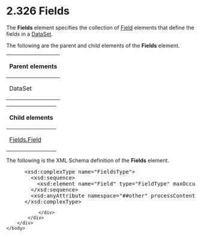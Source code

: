 <html dir="LTR" xmlns:mshelp="http://msdn.microsoft.com/mshelp" xmlns:ddue="http://ddue.schemas.microsoft.com/authoring/2003/5" xmlns:xlink="http://www.w3.org/1999/xlink" xmlns:tool="http://www.microsoft.com/tooltip">
    <head>
        <meta http-equiv="Content-Type" content="text/html; CHARSET=utf-8"></meta>
        <meta name="save" content="history"></meta>
        <title>2.326 Fields</title>
        <xml>
            <mshelp:toctitle title="2.326 Fields"></mshelp:toctitle>
            <mshelp:rltitle title="[MS-RDL]: Fields"></mshelp:rltitle>
            <mshelp:keyword index="A" term="b37f01de-0f2f-42f0-90e2-ad8bed343954"></mshelp:keyword>
            <mshelp:attr name="DCSext.ContentType" value="open specification"></mshelp:attr>
            <mshelp:attr name="AssetID" value="b37f01de-0f2f-42f0-90e2-ad8bed343954"></mshelp:attr>
            <mshelp:attr name="TopicType" value="kbRef"></mshelp:attr>
            <mshelp:attr name="DCSext.Title" value="[MS-RDL]: Fields" />
        </xml>
    </head>
    <body>
        <div id="header">
            <h1 class="heading">2.326 Fields</h1>
        </div>
        <div id="mainSection">
            <div id="mainBody">
                <div id="allHistory" class="saveHistory"></div>
                <div id="sectionSection0" class="section" name="collapseableSection">
                    

<p>The <b>Fields</b> element specifies the collection of <a href="940b8522-5d1f-4a2a-ab79-087ef6a69881.htm">Field</a> elements that define
the fields in a <a href="a14782b0-2e2f-4305-83a3-3de3fd750b6a.htm">DataSet</a>.</p>

<p>The following are the parent and child elements of the <b>Fields</b>
element.</p>

<table>
 <thead>
  <tr>
   <th>
   <p>Parent elements</p>
   </th>
  </tr>
 </thead>
 <tr>
  <td>
  <p>DataSet</p>
  </td>
 </tr>
</table>

<p> </p>

<table>
 <thead>
  <tr>
   <th>
   <p>Child elements</p>
   </th>
  </tr>
 </thead>
 <tr>
  <td>
  <p><a href="34fb1af5-d846-41cc-9fc7-3673e8079846.htm">Fields.Field</a>
  </p>
  </td>
 </tr>
</table>

<p>The following is the XML Schema definition of the <b>Fields</b>
element.</p>

<dl>
<dd>
<div><pre> &lt;xsd:complexType name=&quot;FieldsType&quot;&gt;
   &lt;xsd:sequence&gt;
     &lt;xsd:element name=&quot;Field&quot; type=&quot;FieldType&quot; maxOccurs=&quot;unbounded&quot; /&gt;
   &lt;/xsd:sequence&gt;
   &lt;xsd:anyAttribute namespace=&quot;##other&quot; processContents=&quot;skip&quot; /&gt;
 &lt;/xsd:complexType&gt;
</pre></div>
</dd></dl>


                </div>
            </div>
        </div>
    </body>
</html>